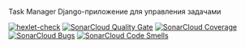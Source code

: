 Task Manager
Django-приложение для управления задачами

[![hexlet-check](https://github.com/Robinwurst/python-project-52/actions/workflows/hexlet-check.yml/badge.svg)](https://github.com/Robinwurst/python-project-52/actions/workflows/hexlet-check.yml)
[![SonarCloud Quality Gate](https://sonarcloud.io/api/project_badges/measure?project=Robinwurst_python-project-52&metric=alert_status)](https://sonarcloud.io/summary/new_code?id=Robinwurst_python-project-52)
[![SonarCloud Coverage](https://sonarcloud.io/api/project_badges/measure?project=Robinwurst_python-project-52&metric=coverage)](https://sonarcloud.io/summary/new_code?id=Robinwurst_python-project-52)
[![SonarCloud Bugs](https://sonarcloud.io/api/project_badges/measure?project=Robinwurst_python-project-52&metric=bugs)](https://sonarcloud.io/summary/new_code?id=Robinwurst_python-project-52)
[![SonarCloud Code Smells](https://sonarcloud.io/api/project_badges/measure?project=Robinwurst_python-project-52&metric=code_smells)](https://sonarcloud.io/summary/new_code?id=Robinwurst_python-project-52)